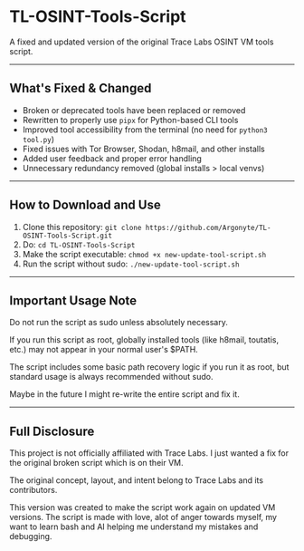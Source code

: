 # TL-OSINT-Tools-Script

A fixed and updated version of the original Trace Labs OSINT VM tools script.

---

## What's Fixed & Changed

- Broken or deprecated tools have been replaced or removed  
- Rewritten to properly use `pipx` for Python-based CLI tools  
- Improved tool accessibility from the terminal (no need for `python3 tool.py`)  
- Fixed issues with Tor Browser, Shodan, h8mail, and other installs  
- Added user feedback and proper error handling  
- Unnecessary redundancy removed (global installs > local venvs)  

---

## How to Download and Use

1. Clone this repository:  `git clone https://github.com/Argonyte/TL-OSINT-Tools-Script.git`
2. Do:  `cd TL-OSINT-Tools-Script`  
3. Make the script executable: `chmod +x new-update-tool-script.sh`
4. Run the script without sudo: `./new-update-tool-script.sh`

---

## Important Usage Note

Do not run the script as sudo unless absolutely necessary.

If you run this script as root, globally installed tools (like h8mail, toutatis, etc.) may not appear in your normal user's $PATH.

The script includes some basic path recovery logic if you run it as root, but standard usage is always recommended without sudo.

Maybe in the future I might re-write the entire script and fix it.

---

## Full Disclosure

This project is not officially affiliated with Trace Labs.
I just wanted a fix for the original broken script which is on their VM.

The original concept, layout, and intent belong to Trace Labs and its contributors.

This version was created to make the script work again on updated VM versions.
The script is made with love, alot of anger towards myself, my want to learn bash and AI helping me understand my mistakes and debugging.
